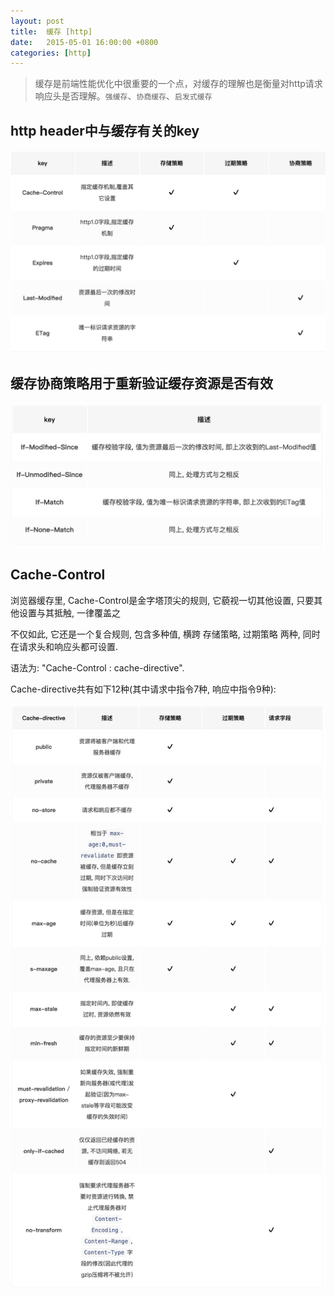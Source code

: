 ```yaml
---
layout: post
title:  缓存 [http]
date:   2015-05-01 16:00:00 +0800
categories: [http]
---
```


> 缓存是前端性能优化中很重要的一个点，对缓存的理解也是衡量对http请求响应头是否理解。`强缓存`、`协商缓存`、`启发式缓存`

## http header中与缓存有关的key

![](/static/img/2017/15-05-01.png)

## 缓存协商策略用于重新验证缓存资源是否有效


![](/static/img/2017/15-05-02.png)

## Cache-Control

浏览器缓存里, Cache-Control是金字塔顶尖的规则, 它藐视一切其他设置, 只要其他设置与其抵触, 一律覆盖之

不仅如此, 它还是一个复合规则, 包含多种值, 横跨 存储策略, 过期策略 两种, 同时在请求头和响应头都可设置.

语法为: "Cache-Control : cache-directive".

Cache-directive共有如下12种(其中请求中指令7种, 响应中指令9种):

![](/static/img/2017/15-05-03.png)